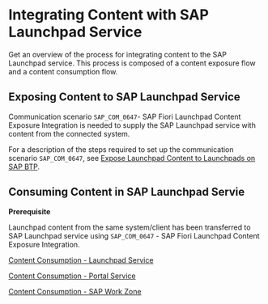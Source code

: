<!-- loioac974343c1e249829303eedce4dd1eba -->

# Integrating Content with SAP Launchpad Service

Get an overview of the process for integrating content to the SAP Launchpad service. This process is composed of a content exposure flow and a content consumption flow.



<a name="loioac974343c1e249829303eedce4dd1eba__section_urd_sbw_gsb"/>

## Exposing Content to SAP Launchpad Service

Communication scenario `SAP_COM_0647`- SAP Fiori Launchpad Content Exposure Integration is needed to supply the SAP Launchpad service with content from the connected system.

For a description of the steps required to set up the communication scenario `SAP_COM_0647`, see [Expose Launchpad Content to Launchpads on SAP BTP](https://help.sap.com/viewer/10fd1742ea914256abedb34bf15bd069/Cloud/en-US/811789b79045440faf6dfdf02beb35aa.html).



<a name="loioac974343c1e249829303eedce4dd1eba__section_u1r_1cw_gsb"/>

## Consuming Content in SAP Launchpad Servie

**Prerequisite**

Launchpad content from the same system/client has been transferred to SAP Launchpad service using `SAP_COM_0647` - SAP Fiori Launchpad Content Exposure Integration.

[Content Consumption - Launchpad Service](https://help.sap.com/viewer/8c8e1958338140699bd4811b37b82ece/Cloud/en-US/d92cf2f5dfea4959beddc28b005da441.html)

[Content Consumption - Portal Service](https://help.sap.com/viewer/ad4b9f0b14b0458cad9bd27bf435637d/Cloud/en-US/d92cf2f5dfea4959beddc28b005da441.html)

[Content Consumption - SAP Work Zone](https://help.sap.com/viewer/b03c84105ff74f809631e494bd612e83/Cloud/en-US/8bf719ed5011400aa92ec76ee0366323.html)

